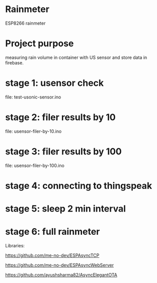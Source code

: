 # Rainmeter
ESP8266 rainmeter

# Project purpose
measuring rain volume in container with US sensor and store data in firebase.

# stage 1: usensor check
file: test-usonic-sensor.ino

# stage 2: filer results by 10
file: usensor-filer-by-10.ino

# stage 3: filer results by 100
file: usensor-filer-by-100.ino

# stage 4: connecting to thingspeak

# stage 5: sleep 2 min interval

# stage 6: full rainmeter
Libraries:

https://github.com/me-no-dev/ESPAsyncTCP

https://github.com/me-no-dev/ESPAsyncWebServer

https://github.com/ayushsharma82/AsyncElegantOTA
